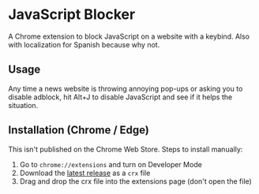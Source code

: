 # JavaScript Blocker
A Chrome extension to block JavaScript on a website with a keybind. Also with localization for Spanish because why not.

## Usage
Any time a news website is throwing annoying pop-ups or asking you to disable adblock, hit Alt+J to disable JavaScript and see if it helps the situation.

## Installation (Chrome / Edge)
This isn't published on the Chrome Web Store. Steps to install manually:
1. Go to `chrome://extensions` and turn on Developer Mode
2. Download the [latest release](https://github.com/sameerdash2/javascript-blocker/releases) as a `crx` file
3. Drag and drop the crx file into the extensions page (don't open the file)
